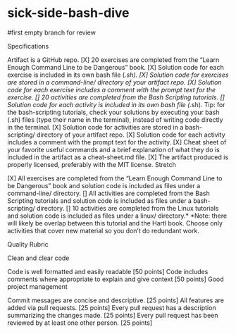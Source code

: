 # sick-side-bash-dive
#first empty branch for review

Specifications

 Artifact is a GitHub repo.
 [X] 20 exercises are completed from the “Learn Enough Command Line to be Dangerous” book.
 [X] Solution code for each exercise is included in its own bash file (*.sh).
 [X] Solution code for exercises are stored in a command-line/ directory of your artifact repo.
 [X] Solution code for each exercise includes a comment with the prompt text for the exercise.
 [] 20 activities are completed from the Bash Scripting tutorials.
 [] Solution code for each activity is included in its own bash file (*.sh). Tip: for the bash-scripting tutorials, check your solutions by executing your bash (.sh) files (type their name in the terminal), instead of writing code directly in the terminal.
 [X] Solution code for activities are stored in a bash-scripting/ directory of your artifact repo.
 [X] Solution code for each activity includes a comment with the prompt text for the activity.
 [X] Cheat sheet of your favorite useful commands and a brief explanation of what they do is included in the artifact as a cheat-sheet.md file.
 [X] The artifact produced is properly licensed, preferably with the MIT license.
Stretch

 [X] All exercises are completed from the “Learn Enough Command Line to be Dangerous” book and solution code is included as files under a command-line/ directory.
 [] All activities are completed from the Bash Scripting tutorials and solution code is included as files under a bash-scripting/ directory.
 [] 10 activities are completed from the Linux tutorials and solution code is included as files under a linux/ directory.*
*Note: there will likely be overlap between this tutorial and the Hartl book. Choose only activities that cover new material so you don’t do redundant work.

Quality Rubric

Clean and clear code

 Code is well formatted and easily readable [50 points]
 Code includes comments where appropriate to explain and give context [50 points]
 Good project management

 Commit messages are concise and descriptive. [25 points]
 All features are added via pull requests. [25 points]
 Every pull request has a description summarizing the changes made. [25 points]
 Every pull request has been reviewed by at least one other person. [25 points]
